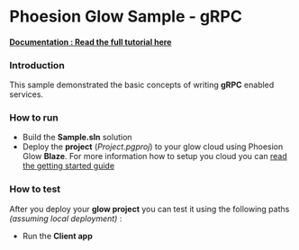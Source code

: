# Phoesion Glow Sample - gRPC


#### [Documentation : Read the full tutorial here](https://glow-docs.phoesion.com/articles/Tutorials_REST_Services_Action_Basics.html)


### Introduction
This sample demonstrated the basic concepts of writing **gRPC** enabled services.


### How to run
- Build the **Sample.sln** solution
- Deploy the **project** (*Project.pgproj*) to your glow cloud using Phoesion Glow **Blaze**. For more information how to setup you cloud you can [read the getting started guide](https://glow-docs.phoesion.com/articles/Getting_Started_DevMachine_Setup.html)



### How to test
After you deploy your **glow project** you can test it using the following paths *(assuming local deployment)* :

- Run the **Client app**



